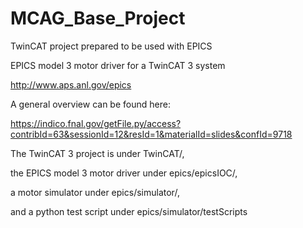 # MCAG_Base_Project
TwinCAT project prepared to be used with EPICS

EPICS model 3 motor driver for a TwinCAT 3 system

http://www.aps.anl.gov/epics

A general overview can be found here:

https://indico.fnal.gov/getFile.py/access?contribId=63&sessionId=12&resId=1&materialId=slides&confId=9718

The TwinCAT 3 project is under TwinCAT/,

the EPICS model 3 motor driver under  epics/epicsIOC/,

a motor simulator under epics/simulator/,

and a python test script under epics/simulator/testScripts
